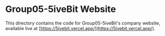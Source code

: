 # Group05-5iveBit Website

This directory contains the code for Group05-5iveBit's company website, available live at [https://5ivebit.vercel.app/](https://5ivebit.vercel.app/).